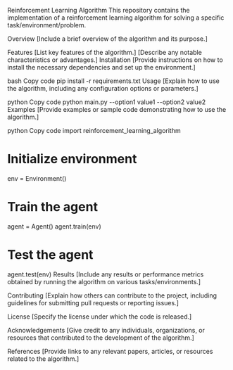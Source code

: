 Reinforcement Learning Algorithm
This repository contains the implementation of a reinforcement learning algorithm for solving a specific task/environment/problem.

Overview
[Include a brief overview of the algorithm and its purpose.]

Features
[List key features of the algorithm.]
[Describe any notable characteristics or advantages.]
Installation
[Provide instructions on how to install the necessary dependencies and set up the environment.]

bash
Copy code
pip install -r requirements.txt
Usage
[Explain how to use the algorithm, including any configuration options or parameters.]

python
Copy code
python main.py --option1 value1 --option2 value2
Examples
[Provide examples or sample code demonstrating how to use the algorithm.]

python
Copy code
import reinforcement_learning_algorithm

# Initialize environment
env = Environment()

# Train the agent
agent = Agent()
agent.train(env)

# Test the agent
agent.test(env)
Results
[Include any results or performance metrics obtained by running the algorithm on various tasks/environments.]

Contributing
[Explain how others can contribute to the project, including guidelines for submitting pull requests or reporting issues.]

License
[Specify the license under which the code is released.]

Acknowledgements
[Give credit to any individuals, organizations, or resources that contributed to the development of the algorithm.]

References
[Provide links to any relevant papers, articles, or resources related to the algorithm.]

